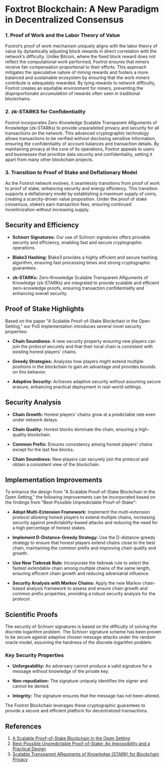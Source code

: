 # Foxtrot Blockchain: A New Paradigm in Decentralized Consensus

### 1. Proof of Work and the Labor Theory of Value

Foxtrot’s proof of work mechanism uniquely aligns with the labor theory of value by dynamically adjusting block rewards in direct correlation with the network’s difficulty. Unlike Bitcoin, where the fixed block reward does not reflect the computational work performed, Foxtrot ensures that miners receive fair compensation proportional to their efforts. This approach mitigates the speculative nature of mining rewards and fosters a more balanced and sustainable ecosystem by ensuring that the work miners contribute is adequately rewarded. By tying rewards to network difficulty, Foxtrot creates an equitable environment for miners, preventing the disproportionate accumulation of rewards often seen in traditional blockchains.

### 2. zk-STARKS for Confidentiality

Foxtrot incorporates Zero-Knowledge Scalable Transparent ARguments of Knowledge (zk-STARKs) to provide unparalleled privacy and security for all transactions on the network. This advanced cryptographic technology allows transactions to be verified without disclosing sensitive information, ensuring the confidentiality of account balances and transaction details. By maintaining privacy at the core of its operations, Foxtrot appeals to users and businesses that prioritize data security and confidentiality, setting it apart from many other blockchain projects.

### 3. Transition to Proof of Stake and Deflationary Model

As the Foxtrot network evolves, it seamlessly transitions from proof of work to proof of stake, enhancing security and energy efficiency. This transition supports a deflationary model by establishing a maximum supply of coins, creating a scarcity-driven value proposition. Under the proof of stake consensus, stakers earn transaction fees, ensuring continued incentivization without increasing supply.

## Security and Efficiency

- **Schnorr Signatures:** Our use of Schnorr signatures offers provable security and efficiency, enabling fast and secure cryptographic operations.
  
- **Blake3 Hashing:** Blake3 provides a highly efficient and secure hashing algorithm, ensuring fast processing times and strong cryptographic guarantees.
  
- **zk-STARKs:** Zero-Knowledge Scalable Transparent ARguments of Knowledge (zk-STARKs) are integrated to provide scalable and efficient zero-knowledge proofs, ensuring transaction confidentiality and enhancing overall security.

## Proof of Stake Highlights

Based on the paper "A Scalable Proof-of-Stake Blockchain in the Open Setting," our PoS implementation introduces several novel security properties:

- **Chain Soundness:** A new security property ensuring new players can join the protocol securely and that their local chain is consistent with existing honest players' chains.
  
- **Greedy Strategies:** Analyzes how players might extend multiple positions in the blockchain to gain an advantage and provides bounds on this behavior.
  
- **Adaptive Security:** Achieves adaptive security without assuming secure erasure, enhancing practical deployment in real-world settings.

## Security Analysis

- **Chain Growth:** Honest players' chains grow at a predictable rate even under network delays.
  
- **Chain Quality:** Honest blocks dominate the chain, ensuring a high-quality blockchain.
  
- **Common Prefix:** Ensures consistency among honest players’ chains except for the last few blocks.
  
- **Chain Soundness:** New players can securely join the protocol and obtain a consistent view of the blockchain.

## Implementation Improvements

To enhance the design from "A Scalable Proof-of-Stake Blockchain in the Open Setting," the following improvements can be incorporated based on the findings from "Best-Possible Unpredictable Proof-of-Stake":

- **Adopt Multi-Extension Framework:** Implement the multi-extension protocol allowing honest players to extend multiple chains, increasing security against predictability-based attacks and reducing the need for a high percentage of honest stakes.

- **Implement D-Distance-Greedy Strategy:** Use the D-distance-greedy strategy to ensure that honest players extend chains close to the best chain, maintaining the common prefix and improving chain quality and growth.

- **Use New Tiebreak Rule:** Incorporate the tiebreak rule to select the fastest extendable chain among multiple chains of the same length, ensuring efficient chain growth and reducing adversarial influence.

- **Security Analysis with Markov Chains:** Apply the new Markov chain-based analysis framework to assess and ensure chain growth and common prefix properties, providing a robust security analysis for the protocol.

## Scientific Proofs

The security of Schnorr signatures is based on the difficulty of solving the discrete logarithm problem. The Schnorr signature scheme has been proven to be secure against adaptive chosen message attacks under the random oracle model, assuming the hardness of the discrete logarithm problem.

### Key Security Properties

- **Unforgeability:** An adversary cannot produce a valid signature for a message without knowledge of the private key.
  
- **Non-repudiation:** The signature uniquely identifies the signer and cannot be denied.
  
- **Integrity:** The signature ensures that the message has not been altered.

The Foxtrot Blockchain leverages these cryptographic guarantees to provide a secure and efficient platform for decentralized transactions.

## References

1. [A Scalable Proof-of-Stake Blockchain in the Open Setting](https://eprint.iacr.org/2017/656.pdf)
2. [Best-Possible Unpredictable Proof-of-Stake: An Impossibility and a Practical Design](https://eprint.iacr.org/2021/660.pdf)
3. [Scalable Transparent ARguments of Knowledge (STARK) for Blockchain Privacy](https://eprint.iacr.org/2018/046.pdf)

